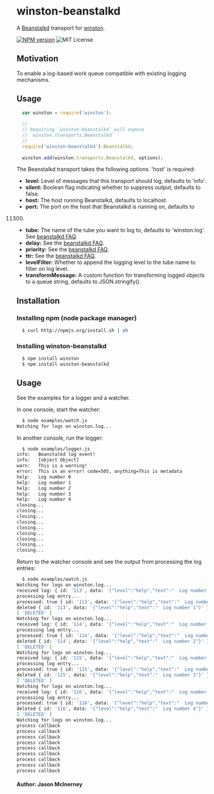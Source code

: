 # winston-beanstalkd
A [Beanstalkd][0] transport for [winston][0].

[![NPM version](https://img.shields.io/npm/v/winston-beanstalkd.svg)](https://www.npmjs.org/package/winston-beanstalkd) ![MIT License](http://img.shields.io/badge/license-MIT-green.svg)

## Motivation
To enable a log-based work queue compatible with existing logging mechanisms.

## Usage
``` js
  var winston = require('winston');
  
  //
  // Requiring `winston-beanstalkd` will expose 
  // `winston.transports.Beanstalkd`
  //
  require('winston-beanstalkd').Beanstalkd;
  
  winston.add(winston.transports.Beanstalkd, options);
```

The Beanstalkd transport takes the following options. 'host' is required:

* __level:__ Level of messages that this transport should log, defaults to
'info'.
* __silent:__ Boolean flag indicating whether to suppress output, defaults to
false.
* __host:__ The host running Beanstalkd, defaults to localhost.
* __port:__ The port on the host that Beanstalkd is running on, defaults to
11300.
* __tube:__ The name of the tube you want to log to, defaults to 'winston.log'. See [beanstalkd FAQ][2].
* __delay:__ See the [beanstalkd FAQ][2].
* __priority:__ See the [beanstalkd FAQ][2].
* __ttr:__ See the [beanstalkd FAQ][2].
* __levelFilter:__ Whether to append the logging level to the tube name to filter on log level.
* __transformMessage:__ A custom function for transforming logged objects to a queue string, defaults to JSON.stringify().

## Installation

### Installing npm (node package manager)

``` bash
  $ curl http://npmjs.org/install.sh | sh
```

### Installing winston-beanstalkd

``` bash
  $ npm install winston
  $ npm install winston-beanstalkd
```

## Usage

See the examples for a logger and a watcher.

In one console, start the watcher:
```bash
  $ node examples/watch.js
Watching for logs on winston.log...
```

In another console, run the logger:
```bash
  $ node examples/logger.js
info:   Beanstalkd log event!
info:   [object Object]
warn:   This is a warning!
error:  This is an error! code=505, anything=This is metadata
help:   Log number 0
help:   Log number 1
help:   Log number 2
help:   Log number 3
help:   Log number 4
closing...
closing...
closing...
closing...
closing...
closing...
closing...
closing...
closing...
```
Return to the watcher console and see the output from processing the log entries:
```bash
  $ node examples/watch.js
Watching for logs on winston.log...
received log: { id: '113', data: '{"level":"help","text":"  Log number 1"}' }
processing log entry...
processed: true { id: '113', data: '{"level":"help","text":"  Log number 1"}' }
deleted { id: '113', data: '{"level":"help","text":"  Log number 1"}' }
[ 'DELETED' ]
Watching for logs on winston.log...
received log: { id: '114', data: '{"level":"help","text":"  Log number 2"}' }
processing log entry...
processed: true { id: '114', data: '{"level":"help","text":"  Log number 2"}' }
deleted { id: '114', data: '{"level":"help","text":"  Log number 2"}' }
[ 'DELETED' ]
Watching for logs on winston.log...
received log: { id: '115', data: '{"level":"help","text":"  Log number 3"}' }
processing log entry...
processed: true { id: '115', data: '{"level":"help","text":"  Log number 3"}' }
deleted { id: '115', data: '{"level":"help","text":"  Log number 3"}' }
[ 'DELETED' ]
Watching for logs on winston.log...
received log: { id: '116', data: '{"level":"help","text":"  Log number 4"}' }
processing log entry...
processed: true { id: '116', data: '{"level":"help","text":"  Log number 4"}' }
deleted { id: '116', data: '{"level":"help","text":"  Log number 4"}' }
[ 'DELETED' ]
Watching for logs on winston.log...
process callback
process callback
process callback
process callback
process callback
process callback
process callback
process callback
process callback
```

#### Author: Jason McInerney

[0]: https://github.com/kr/beanstalkd
[1]: https://github.com/flatiron/winston
[2]: https://github.com/kr/beanstalkd/wiki/faq
